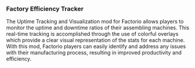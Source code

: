 ### Factory Efficiency Tracker

The Uptime Tracking and Visualization mod for Factorio allows players to monitor the uptime and downtime ratios of their assembling machines. This real-time tracking is accomplished through the use of colorful overlays which provide a clear visual representation of the stats for each machine. With this mod, Factorio players can easily identify and address any issues with their manufacturing process, resulting in improved productivity and efficiency.